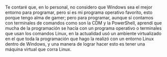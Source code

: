 Te contaré que, en lo personal, no considero que Windows sea el mejor entorno para programar, pero sí es mi programa operativo favorito, esto porque tengo alma de gamer;
 pero para programar, aunque sí contamos con terminales de comandos como son la CDM y 
 la PowerShell, aprendí que mucha de la programación 
 se hacía con un programa operativo o terminales que usan los comandos Linux, en la actualidad usó un ambiente virtualizado en el que toda 
 la programación que hago la realizó con un entorno 
 Linux dentro de Windows, y una manera de lograr 
 hacer esto es tener una máquina virtual 
 que corra Linux.